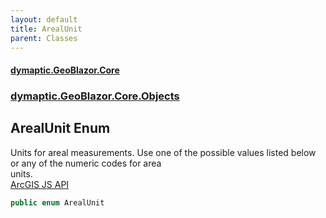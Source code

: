 ```yaml
---
layout: default
title: ArealUnit
parent: Classes
---
```

#### [dymaptic.GeoBlazor.Core](index.html 'index')
### [dymaptic.GeoBlazor.Core.Objects](index.html#dymaptic.GeoBlazor.Core.Objects 'dymaptic.GeoBlazor.Core.Objects')

## ArealUnit Enum

Units for areal measurements. Use one of the possible values listed below or any of the numeric codes for area  
units.  
<a target="_blank" href="https://developers.arcgis.com/javascript/latest/api-reference/esri-geometry-geometryEngine.html#ArealUnits">ArcGIS JS API</a>

```csharp
public enum ArealUnit
```

